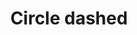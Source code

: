 ---
title: Circle dashed
tags: ["circle", "dashed", "shape", "geometry", "design", "pattern", "outline"]
icon: circle-dashed
svg: '<svg xmlns="http://www.w3.org/2000/svg" width="24" height="24" fill="none" viewBox="0 0 24 24" stroke-width="1.5" stroke-linecap="round" stroke-linejoin="round" stroke="currentColor"><path stroke-dasharray="3.5 3.5" d="M21 12a9 9 0 1 1-18 0 9 9 0 0 1 18 0Z"/></svg>'
---